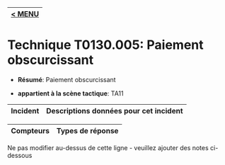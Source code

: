 |[< MENU](../../README.md)|
|---|
# Technique T0130.005: Paiement obscurcissant

* **Résumé**: Paiement obscurcissant

* **appartient à la scène tactique**: TA11


|Incident |Descriptions données pour cet incident |
|-------- |-------------------- |



|Compteurs |Types de réponse |
|-------- |-------------- |


Ne pas modifier au-dessus de cette ligne - veuillez ajouter des notes ci-dessous